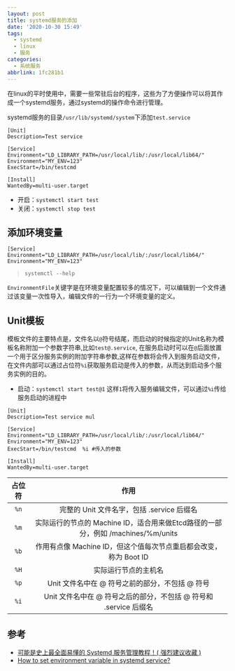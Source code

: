 ```yaml
---
layout: post
title: systemd服务的添加
date: '2020-10-30 15:49'
tags:
  - systemd
  - linux
  - 服务
categories:
  - 系统服务
abbrlink: 1fc281b1
---
```



在linux的平时使用中，需要一些常驻后台的程序，这些为了方便操作可以将其作成一个systemd服务，通过systemd的操作命令进行管理。

<!--more-->

systemd服务的目录`/usr/lib/systemd/system`下添加`test.service`
```
[Unit]
Description=Test service

[Service]
Environment="LD_LIBRARY_PATH=/usr/local/lib/:/usr/local/lib64/"
Environment="MY_ENV=123"
ExecStart=/bin/testcmd

[Install]
WantedBy=multi-user.target
```
- 开启：`systemctl start test`
- 关闭：`systemctl stop test`

## 添加环境变量

```
[Service]
Environment="LD_LIBRARY_PATH=/usr/local/lib/:/usr/local/lib64/"
Environment="MY_ENV=123"
```
> `systemctl --help`

`EnvironmentFile`关键字是在环境变量配置较多的情况下，可以编辑到一个文件通过该变量一次性导入，编辑文件的一行为一个环境变量的定义。

## Unit模板

模板文件的主要特点是，文件名以`@`符号结尾，而启动的时候指定的Unit名称为模板名称附加一个参数字符串,比如`test@.service`, 在服务启动时可以在`@`后面放置一个用于区分服务实例的附加字符串参数,这样在参数将会传入到服务启动文件，在文件内部可以通过占位符`%i`获取服务启动是传入的参数，从而达到启动多个服务实例的目的。

- 启动：`systemctl start test@1` 这样`1`将传入服务编辑文件，可以通过`%i`传给服务启动的进程中

```
[Unit]
Description=Test service mul

[Service]
Environment="LD_LIBRARY_PATH=/usr/local/lib/:/usr/local/lib64/"
Environment="MY_ENV=123"
ExecStart=/bin/testcmd  %i #传入的参数

[Install]
WantedBy=multi-user.target
```

| 占位符  | 作用  |
|:-:|:-:|
| `%n`  | 完整的 Unit 文件名字，包括 .service 后缀名  |
| `%m`  | 实际运行的节点的 Machine ID，适合用来做Etcd路径的一部分，例如 /machines/%m/units  |
| `%b`  | 作用有点像 Machine ID，但这个值每次节点重启都会改变，称为 Boot ID  |
| `%H`  | 实际运行节点的主机名  |
| `%p`  | Unit 文件名中在 @ 符号之前的部分，不包括 @ 符号  |
| `%i`  | Unit 文件名中在 @ 符号之后的部分，不包括 @ 符号和 .service 后缀名  |



## 参考

- [可能是史上最全面易懂的 Systemd 服务管理教程！( 强烈建议收藏 )](https://cloud.tencent.com/developer/article/1516125)
- [How to set environment variable in systemd service?](https://serverfault.com/questions/413397/how-to-set-environment-variable-in-systemd-service)
